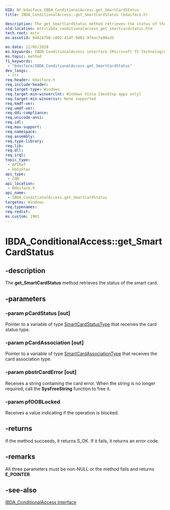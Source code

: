 ```yaml
---
UID: NF:bdaiface.IBDA_ConditionalAccess.get_SmartCardStatus
title: IBDA_ConditionalAccess::get_SmartCardStatus (bdaiface.h)

description: The get_SmartCardStatus method retrieves the status of the smart card.
old-location: mstv\ibda_conditionalaccess_get_smartcardstatus.htm
tech.root: mstv
ms.assetid: 940247b0-c002-414f-9d01-9f4acfe90a35

ms.date: 12/05/2018
ms.keywords: IBDA_ConditionalAccess interface [Microsoft TV Technologies],get_SmartCardStatus method, IBDA_ConditionalAccess.get_SmartCardStatus, IBDA_ConditionalAccess::get_SmartCardStatus, IBDA_ConditionalAccessget_SmartCardStatus, bdaiface/IBDA_ConditionalAccess::get_SmartCardStatus, get_SmartCardStatus, get_SmartCardStatus method [Microsoft TV Technologies], get_SmartCardStatus method [Microsoft TV Technologies],IBDA_ConditionalAccess interface, mstv.ibda_conditionalaccess_get_smartcardstatus
ms.topic: method
f1_keywords: 
 - "bdaiface/IBDA_ConditionalAccess.get_SmartCardStatus"
dev_langs:
 - c++
req.header: bdaiface.h
req.include-header: 
req.target-type: Windows
req.target-min-winverclnt: Windows Vista [desktop apps only]
req.target-min-winversvr: None supported
req.kmdf-ver: 
req.umdf-ver: 
req.ddi-compliance: 
req.unicode-ansi: 
req.idl: 
req.max-support: 
req.namespace: 
req.assembly: 
req.type-library: 
req.lib: 
req.dll: 
req.irql: 
topic_type:
 - APIRef
 - kbSyntax
api_type:
 - COM
api_location:
 - Bdaiface.h
api_name:
 - IBDA_ConditionalAccess.get_SmartCardStatus
targetos: Windows
req.typenames: 
req.redist: 
ms.custom: 19H1
---
```


# IBDA_ConditionalAccess::get_SmartCardStatus


## -description


The <b>get_SmartCardStatus</b> method retrieves the status of the smart card.


## -parameters




### -param pCardStatus [out]

Pointer to a variable of type <a href="https://docs.microsoft.com/windows/desktop/api/bdaiface/ne-bdaiface-smartcardstatustype">SmartCardStatusType</a> that receives the card status type.
          


### -param pCardAssociation [out]

Pointer to a variable of type <a href="https://docs.microsoft.com/windows/desktop/api/bdaiface/ne-bdaiface-smartcardassociationtype">SmartCardAssociationType</a> that receives the card association type.
          


### -param pbstrCardError [out]

Receives a string containing the card error. When the string is no longer required, call the <b>SysFreeString</b> function to free it.
          


### -param pfOOBLocked

Receives a value indicating if the operation is blocked.




## -returns



If the method succeeds, it returns S_OK. If it fails, it returns an error code.
          




## -remarks



All three parameters must be non-NULL or the method fails and returns <b>E_POINTER</b>.




## -see-also




<a href="https://docs.microsoft.com/windows/desktop/api/bdaiface/nn-bdaiface-ibda_conditionalaccess">IBDA_ConditionalAccess Interface</a>
 

 

